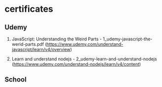 # certificates
## Udemy

1. JavaScript: Understanding the Weird Parts  - 1_udemy-javascript-the-werid-parts.pdf
(https://www.udemy.com/understand-javascript/learn/v4/overview)

2. Learn and understand nodejs   - 2_udemy-learn-and-understand-nodejs </br>
(https://www.udemy.com/understand-nodejs/learn/v4/content)

## School
